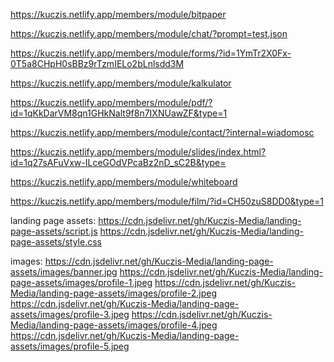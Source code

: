 https://kuczis.netlify.app/members/module/bitpaper

https://kuczis.netlify.app/members/module/chat/?prompt=test.json

https://kuczis.netlify.app/members/module/forms/?id=1YmTr2X0Fx-0T5a8CHpH0sBBz9rTzmIELo2bLnlsdd3M

https://kuczis.netlify.app/members/module/kalkulator

https://kuczis.netlify.app/members/module/pdf/?id=1qKkDarVM8qn1GHkNalt9f8n7IXNUawZF&type=1

https://kuczis.netlify.app/members/module/contact/?internal=wiadomosc

https://kuczis.netlify.app/members/module/slides/index.html?id=1q27sAFuVxw-ILceGOdVPcaBz2nD_sC2B&type=


    
https://kuczis.netlify.app/members/module/whiteboard

https://kuczis.netlify.app/members/module/film/?id=CH50zuS8DD0&type=1




landing page assets:
https://cdn.jsdelivr.net/gh/Kuczis-Media/landing-page-assets/script.js
https://cdn.jsdelivr.net/gh/Kuczis-Media/landing-page-assets/style.css

images:
https://cdn.jsdelivr.net/gh/Kuczis-Media/landing-page-assets/images/banner.jpg
https://cdn.jsdelivr.net/gh/Kuczis-Media/landing-page-assets/images/profile-1.jpeg
https://cdn.jsdelivr.net/gh/Kuczis-Media/landing-page-assets/images/profile-2.jpeg
https://cdn.jsdelivr.net/gh/Kuczis-Media/landing-page-assets/images/profile-3.jpeg
https://cdn.jsdelivr.net/gh/Kuczis-Media/landing-page-assets/images/profile-4.jpeg
https://cdn.jsdelivr.net/gh/Kuczis-Media/landing-page-assets/images/profile-5.jpeg
